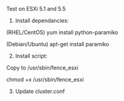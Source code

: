Test on ESXi 5.1 and 5.5

1. Install dependancies:

(RHEL/CentOS)
yum install python-paramiko

(Debian/Ubuntu)
apt-get install paramiko

2. Install script:

Copy to /usr/sbin/fence_esxi 

chmod +x /usr/sbin/fence_esxi 

3. Update cluster.conf

<code>
<fencedevices>
<fencedevice agent="fence_esxi" ipaddr="esx.FQDN.com" login="root" name="esx" passwd="YOURPASSWORDHERE" delay="60" />
</fencedevices>
</code>
